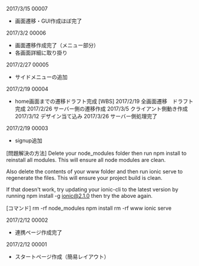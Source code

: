 2017/3/15 00007
* 画面遷移・GUI作成ほぼ完了

2017/3/2 00006
* 画面遷移作成完了（メニュー部分）
* 各画面詳細に取り掛り

2017/2/27 00005
* サイドメニューの追加

2017/2/19 00004
* home画面までの遷移ドラフト完成
[WBS]
2017/2/19 全画面遷移　ドラフト完成
2017/2/26 サーバー側の遷移作成
2017/3/5 クライアント側動き作成
2017/3/12 デザイン当て込み
2017/3/26 サーバー側処理完了

2017/2/19 00003
* signup追加

[問題解決の方法]
Delete your node_modules folder then run npm install to reinstall all modules. 
This will ensure all node modules are clean.

Also delete the contents of your www folder and then run ionic serve to regenerate the files. 
This will ensure your project build is clean.

If that doesn't work, try updating your ionic-cli to the latest version by running npm install -g ionic@2.1.0 then try the above again.

[コマンド]
rm -rf node_modules
npm install
rm -rf www
ionic serve

2017/2/12 00002
* 連携ページ作成完了

2017/2/12 00001
* スタートページ作成（簡易レイアウト）
